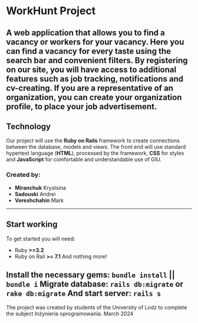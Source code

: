# WorkHunt Project
A web application that allows you to find a vacancy or workers for your vacancy.
Here you can find a vacancy for every taste using the search bar and convenient filters. By registering on our site, you will have access to additional features such as job tracking, notifications and cv-creating. If you are a representative of an organization, you can create your organization profile, to place your job advertisement.
---
## Technology
Our project will use the **Ruby on Rails** framework to create connections between the database, models and views. The front end will use standard hypertext language (**HTML**), processed by the framework, **CSS** for styles and **JavaScript** for comfortable and understandable use of GIU.

### Created by:
- **Miranchuk** Krystsina
- **Sadouski** Andrei
- **Vereshchahin** Mark

---
## Start working
To get started you will need:
- Ruby **>=3.2**
- Ruby on Rail **>= 7.1**
And nothing more!

Install the necessary gems: `bundle install` || `bundle i`
Migrate database: `rails db:migrate` or `rake db:migrate`
And start server: `rails s`
---
The project was created by students of the University of Lodz to complete the subject Inżynieria oprogramowania. 
March 2024